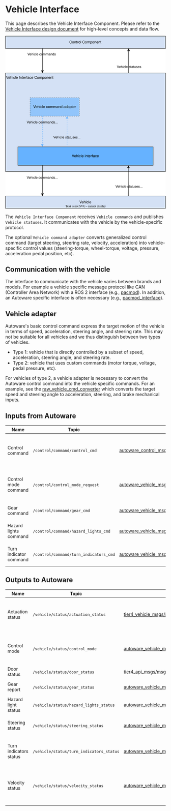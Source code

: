 # Vehicle Interface

This page describes the Vehicle Interface Component. Please refer to the [Vehicle Interface design document](../../autoware-architecture/vehicle/index.md) for high-level concepts and data flow.

![Vehicle interface diagram](images/vehicle-interface.drawio.svg)

The `Vehicle Interface Component` receives `Vehicle commands` and publishes `Vehicle statuses`.
It communicates with the vehicle by the vehicle-specific protocol.

The optional `Vehicle command adapter` converts generalized control command (target steering, steering rate, velocity, acceleration) into vehicle-specific control values (steering-torque, wheel-torque, voltage, pressure, acceleration pedal position, etc).

## Communication with the vehicle

The interface to communicate with the vehicle varies between brands and models.
For example a vehicle specific message protocol like CAN (Controller Area Network) with a ROS 2 interface (e.g., [pacmod](https://github.com/astuff/pacmod3)).
In addition, an Autoware specific interface is often necessary (e.g., [pacmod_interface](https://github.com/tier4/pacmod_interface/tree/main/pacmod_interface)).

## Vehicle adapter

Autoware's basic control command express the target motion of the vehicle in terms of speed, acceleration, steering angle, and steering rate.
This may not be suitable for all vehicles and we thus distinguish between two types of vehicles.

- Type 1: vehicle that is directly controlled by a subset of speed, acceleration, steering angle, and steering rate.
- Type 2: vehicle that uses custom commands (motor torque, voltage, pedal pressure, etc).

For vehicles of type 2,
a vehicle adapter is necessary to convert the Autoware control command into the vehicle specific commands.
For an example, see the [raw_vehicle_cmd_converter](https://autowarefoundation.github.io/autoware.universe/main/vehicle/raw_vehicle_cmd_converter/)
which converts the target speed and steering angle to acceleration, steering, and brake mechanical inputs.

## Inputs from Autoware

| Name                   | Topic                                  | Type                                                                                                                                                                 | Description                                                    |
| ---------------------- | -------------------------------------- | -------------------------------------------------------------------------------------------------------------------------------------------------------------------- | -------------------------------------------------------------- |
| Control command        | `/control/command/control_cmd`         | [autoware_control_msgs/msg/Control](https://github.com/autowarefoundation/autoware_msgs/blob/main/autoware_control_msgs/msg/Control.msg)                             | Target controls of the vehicle (steering angle, velocity, ...) |
| Control mode command   | `/control/control_mode_request`        | [autoware_vehicle_msgs/srv/ControlModeCommand](https://github.com/autowarefoundation/autoware_msgs/blob/main/autoware_vehicle_msgs/srv/ControlModeCommand.srv)       | Request to switch between manual and autonomous driving        |
| Gear command           | `/control/command/gear_cmd`            | [autoware_vehicle_msgs/msg/GearCommand](https://github.com/autowarefoundation/autoware_msgs/blob/main/autoware_vehicle_msgs/msg/GearCommand.msg)                     | Target gear of the vehicle                                     |
| Hazard lights command  | `/control/command/hazard_lights_cmd`   | [autoware_vehicle_msgs/msg/HazardLightsCommand](https://github.com/autowarefoundation/autoware_msgs/blob/main/autoware_vehicle_msgs/msg/HazardLightsCommand.msg)     | Target values of the hazard lights                             |
| Turn indicator command | `/control/command/turn_indicators_cmd` | [autoware_vehicle_msgs/msg/TurnIndicatorsCommand](https://github.com/autowarefoundation/autoware_msgs/blob/main/autoware_vehicle_msgs/msg/TurnIndicatorsCommand.msg) | Target values of the turn signals                              |

## Outputs to Autoware

| Name                   | Topic                                    | Type                                                                                                                                                                | Optional ?                           | Description                                                             |
| ---------------------- | ---------------------------------------- | ------------------------------------------------------------------------------------------------------------------------------------------------------------------- | ------------------------------------ | ----------------------------------------------------------------------- |
| Actuation status       | `/vehicle/status/actuation_status`       | [tier4_vehicle_msgs/msg/ActuationStatusStamped](https://github.com/tier4/tier4_autoware_msgs/blob/tier4/universe/tier4_vehicle_msgs/msg/ActuationStatusStamped.msg) | Yes (vehicle with mechanical inputs) | Current acceleration, brake, and steer values reported by the vehicle   |
| Control mode           | `/vehicle/status/control_mode`           | [autoware_vehicle_msgs/msg/ControlModeReport](https://github.com/autowarefoundation/autoware_msgs/blob/main/autoware_vehicle_msgs/msg/ControlModeReport.msg)        |                                      | Current control mode (manual, autonomous, ...)                          |
| Door status            | `/vehicle/status/door_status`            | [tier4_api_msgs/msg/DoorStatus](https://github.com/tier4/tier4_autoware_msgs/blob/tier4/universe/tier4_api_msgs/msg/DoorStatus.msg)                                 | Yes                                  | Current door status                                                     |
| Gear report            | `/vehicle/status/gear_status`            | [autoware_vehicle_msgs/msg/GearReport](https://github.com/autowarefoundation/autoware_msgs/blob/main/autoware_vehicle_msgs/msg/GearReport.msg)                      |                                      | Current gear of the vehicle                                             |
| Hazard light status    | `/vehicle/status/hazard_lights_status`   | [autoware_vehicle_msgs/msg/HazardLightsReport](https://github.com/autowarefoundation/autoware_msgs/blob/main/autoware_vehicle_msgs/msg/HazardLightsReport.msg)      |                                      | Current hazard lights status                                            |
| Steering status        | `/vehicle/status/steering_status`        | [autoware_vehicle_msgs/msg/SteeringReport](https://github.com/autowarefoundation/autoware_msgs/blob/main/autoware_vehicle_msgs/msg/SteeringReport.msg)              |                                      | Current steering angle of the steering tire                             |
| Turn indicators status | `/vehicle/status/turn_indicators_status` | [autoware_vehicle_msgs/msg/TurnIndicatorsReport](https://github.com/autowarefoundation/autoware_msgs/blob/main/autoware_vehicle_msgs/msg/TurnIndicatorsReport.msg)  |                                      | Current state of the left and right turn indicators                     |
| Velocity status        | `/vehicle/status/velocity_status`        | [autoware_vehicle_msgs/msg/VelocityReport](https://github.com/autowarefoundation/autoware_msgs/blob/main/autoware_vehicle_msgs/msg/VelocityReport.msg)              |                                      | Current velocities of the vehicle (longitudinal, lateral, heading rate) |
